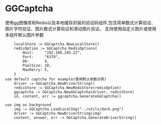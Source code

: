 # GGCaptcha
使用gg图像库和Redis以及本地缓存封装的验证码组件,包含简单数式计算验证、图片字符验证、图片数式计算验证和滑动图片验证。
支持使用自定义图片或使用本组件默认图片参数
```
	localStore := GGCaptcha.NewLocalStore()
	redisOption := GGCaptcha.RedisOptions{
		Host:     "192.168.245.22",
		Port:     "6379",
		Db:       4,
		PoolSize: 10,
		MaxRetry: 5,
	}
use default captcha for example(使用默认参数示例)
	driver := GGCaptcha.NewDriverString()
	redisStore := GGCaptcha.NewRediStore(redisOption)
	ggcaptcha := GGCaptcha.NewGGCaptcha(driver, redisStore)
	id, content, err := ggcaptcha.GenerateGGCaptcha()

use img as background
	img := GGCaptcha.LoadLocalImg("../utils/dark.png")
	driver := GGCaptcha.NewDriverString(img)
	content, answer, err := GGCaptcha.GenerateDriverString()
```
